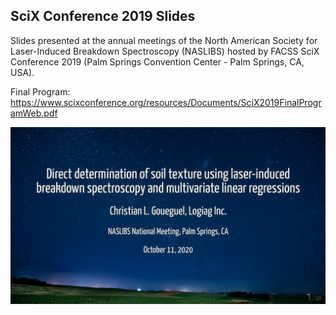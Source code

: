 
<!-- README.md is generated from README.Rmd. Please edit that file -->
<!-- badges: start -->
<!-- badges: end -->

## SciX Conference 2019 Slides

Slides presented at the annual meetings of the North American Society
for Laser-Induced Breakdown Spectroscopy (NASLIBS) hosted by FACSS SciX
Conference 2019 (Palm Springs Convention Center - Palm Springs, CA,
USA).

Final Program:
<https://www.scixconference.org/resources/Documents/SciX2019FinalProgramWeb.pdf>

![](Figures/title-page.png)
